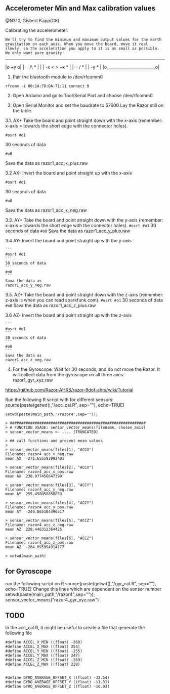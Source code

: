 Accelerometer Min and Max calibration values
---
@N310, Gisbert Kapp(G8)



Calibrating the accelerometer:

    We'll try to find the minimum and maximum output values for the earth gravitation on each axis. When you move the board, move it real slowly, so the acceleration you apply to it is as small as possible. We only want pure gravity!


 __________________________
|o              +y        o|
|--             /\       * |
|  |        -x <  > +x   * |
|--             \/       * |
|               -y       * |
|o________________________o|





1. Pair the bluetooth module to /dev/rfcomm0

```
rfcomm -i 00:1A:7D:DA:71:11 connect 0
```

2. Open Arduino and go to Tool/Serial Port and choose /dev/rfcomm0


3. Open Serial Monitor and set the baudrate to 57600
Lay the Razor still on the table.  


3.1. AX+
  Take the board and point straight down with the x-axis
  (remember: x-axis = towards the short edge with the connector holes).
  ```
  #osrt #o1
  ```
  30 seconds of data
  ```
  #o0
  ```
  Sava the data as
  razor1_acc_x_plus.raw


3.2 AX-
  Invert the board and point straight up with the x-axis

  ```
  #osrt #o1
  ```
  30 seconds of data
  ```
  #o0
  ```
  Sava the data as
  razor1_acc_x_neg.raw



  3.3. AY+
    Take the board and point straight down with the y-axis
    (remember: x-axis = towards the short edge with the connector holes).
    ```
    #osrt #o1
    ```
    30 seconds of data
    ```
    #o0
    ```
    Sava the data as
    razor1_acc_y_plus.raw


  3.4 AY-
    Invert the board and point straight up with the y-axis

    ```
    #osrt #o1
    ```
    30 seconds of data
    ```
    #o0
    ```
    Sava the data as
    razor1_acc_y_neg.raw




  3.5. AZ+
    Take the board and point straight down with the z-axis
    (remember: z-axis is when you can read sparkfunk.com).
    ```
    #osrt #o1
    ```
    30 seconds of data
    ```
    #o0
    ```
    Sava the data as
    razor1_acc_z_plus.raw


  3.6 AZ-
    Invert the board and point straight up with the z-axis

    ```
    #osrt #o1
    ```
    30 seconds of data
    ```
    #o0
    ```
    Sava the data as
    razor1_acc_z_neg.raw




  4. For the Gyroscope:
    Wait for 30 seconds, and do not move the Razor. It will collect data from the gyroscope on all three axes.  
    razor1_gyr_xyz.raw



https://github.com/Razor-AHRS/razor-9dof-ahrs/wiki/Tutorial






Run the following R script with for different sensors: source(paste(getwd(),"/acc_cal.R", sep=""), echo=TRUE)
```
setwd(paste(main_path,"/razor4",sep=""));
```


```
> ############################################################
> # FUNCTION USAGE: sensor_vector_means(filename, chosen_axis)
> sensor_vector_means <- .... [TRUNCATED]

> ## call functions and present mean values
>
> sensor_vector_means(files[1], "ACCX")
Filename: razor4_acc_x_neg.raw
mean AX  -271.655193992491

> sensor_vector_means(files[2], "ACCX")
Filename: razor4_acc_x_pos.raw
mean AX  238.077456647399

> sensor_vector_means(files[3], "ACCY")
Filename: razor4_acc_y_neg.raw
mean AY  255.458858858859

> sensor_vector_means(files[4], "ACCY")
Filename: razor4_acc_y_pos.raw
mean AY  -249.865104496517

> sensor_vector_means(files[5], "ACCZ")
Filename: razor4_acc_z_neg.raw
mean AZ  228.446312364425

> sensor_vector_means(files[6], "ACCZ")
Filename: razor4_acc_z_pos.raw
mean AZ  -264.095994914177

> setwd(main_path)
```


## for Gyroscope
run the following script on R
source(paste(getwd(),"/gyr_cal.R", sep=""), echo=TRUE)
Change this lines which are dependent on the sensor number
setwd(paste(main_path,"/razor4",sep=""));
sensor_vector_means("razor4_gyr_xyz.raw")




## TODO


In the acc_cal.R, it might be useful to create a file that generate the following file

```
#define ACCEL_X_MIN ((float) -268)
#define ACCEL_X_MAX ((float) 254)
#define ACCEL_Y_MIN ((float) -255)
#define ACCEL_Y_MAX ((float) 247)
#define ACCEL_Z_MIN ((float) -269)
#define ACCEL_Z_MAX ((float) 238)


#define GYRO_AVERAGE_OFFSET_X ((float) -32.54)
#define GYRO_AVERAGE_OFFSET_Y ((float) -11.31)
#define GYRO_AVERAGE_OFFSET_Z ((float) -10.03)

```
